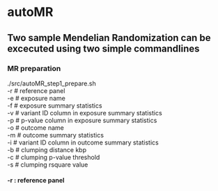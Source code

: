 # autoMR
## Two sample Mendelian Randomization can be excecuted using two simple commandlines
### MR preparation
./src/autoMR_step1_prepare.sh \
-r # reference panel\
-e # exposure name \
-f # exposure summary statistics\
-v # variant ID column in exposure summary statistics \
-p # p-value column in exposure summary statistics\
-o # outcome name\
-m # outcome summary statistics \
-i # variant ID column in outcome summary statistics\
-b # clumping distance kbp\
-c # clumping p-value  threshold \
-s # clumping rsquare value

#### -r : reference panel 

